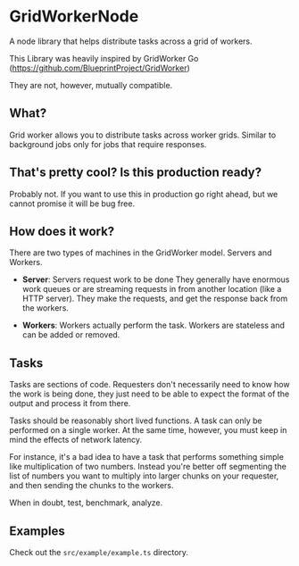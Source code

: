 # GridWorkerNode

A node library that helps distribute tasks across a grid of workers.

This Library was heavily inspired by GridWorker Go (https://github.com/BlueprintProject/GridWorker)

They are not, however, mutually compatible.

## What?

Grid worker allows you to distribute tasks across worker grids. Similar to background jobs only for jobs that require responses.

## That's pretty cool? Is this production ready?

Probably not. If you want to use this in production go right ahead, but we cannot promise it will be bug free.

## How does it work?

There are two types of machines in the GridWorker model. Servers and Workers.

- **Server**: Servers request work to be done They generally have enormous work queues or are streaming requests in from another location (like a HTTP server). They make the requests, and get the response back from the workers.

- **Workers**: Workers actually perform the task. Workers are stateless and can be added or removed.

## Tasks

Tasks are sections of code. Requesters don't necessarily need to know how the work is being done, they just need to be able to expect the format of the output and process it from there.

Tasks should be reasonably short lived functions. A task can only be performed on a single worker. At the same time, however, you must keep in mind the effects of network latency.

For instance, it's a bad idea to have a task that performs something simple like multiplication of two numbers. Instead you're better off segmenting the list of numbers you want to multiply into larger chunks on your requester, and then sending the chunks to the workers.

When in doubt, test, benchmark, analyze.

## Examples

Check out the `src/example/example.ts` directory.